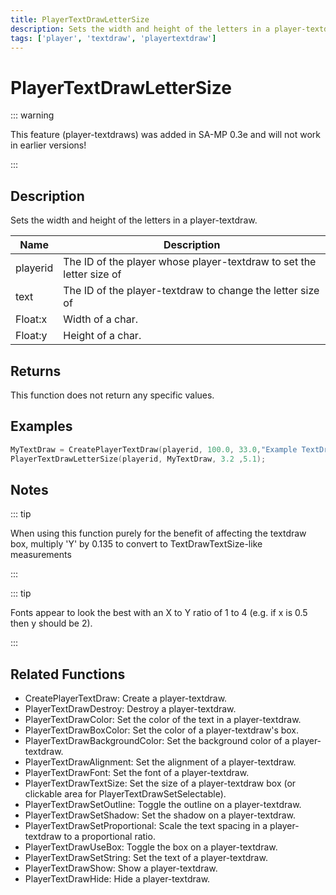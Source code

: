 ```yaml
---
title: PlayerTextDrawLetterSize
description: Sets the width and height of the letters in a player-textdraw.
tags: ['player', 'textdraw', 'playertextdraw']
---
```


# PlayerTextDrawLetterSize

<TagLinks />

::: warning

This feature (player-textdraws) was added in SA-MP 0.3e and will not work in earlier versions!

:::

## Description

Sets the width and height of the letters in a player-textdraw.


| Name | Description |
|------|-------------|
|playerid | The ID of the player whose player-textdraw to set the letter size of|
|text | The ID of the player-textdraw to change the letter size of|
|Float:x | Width of a char.|
|Float:y | Height of a char.|


## Returns

This function does not return any specific values.


## Examples


```c
MyTextDraw = CreatePlayerTextDraw(playerid, 100.0, 33.0,"Example TextDraw");
PlayerTextDrawLetterSize(playerid, MyTextDraw, 3.2 ,5.1);
```


## Notes

::: tip

When using this function purely for the benefit of affecting the textdraw box, multiply 'Y' by 0.135 to convert to TextDrawTextSize-like measurements

:::


::: tip

Fonts appear to look the best with an X to Y ratio of 1 to 4 (e.g. if x is 0.5 then y should be 2).

:::


## Related Functions


-  CreatePlayerTextDraw: Create a player-textdraw.
-  PlayerTextDrawDestroy: Destroy a player-textdraw.
-  PlayerTextDrawColor: Set the color of the text in a player-textdraw.
-  PlayerTextDrawBoxColor: Set the color of a player-textdraw's box.
-  PlayerTextDrawBackgroundColor: Set the background color of a player-textdraw.
-  PlayerTextDrawAlignment: Set the alignment of a player-textdraw.
-  PlayerTextDrawFont: Set the font of a player-textdraw.
-  PlayerTextDrawTextSize: Set the size of a player-textdraw box (or clickable area for PlayerTextDrawSetSelectable).
-  PlayerTextDrawSetOutline: Toggle the outline on a player-textdraw.
-  PlayerTextDrawSetShadow: Set the shadow on a player-textdraw.
-  PlayerTextDrawSetProportional: Scale the text spacing in a player-textdraw to a proportional ratio.
-  PlayerTextDrawUseBox: Toggle the box on a player-textdraw.
-  PlayerTextDrawSetString: Set the text of a player-textdraw.
-  PlayerTextDrawShow: Show a player-textdraw.
-  PlayerTextDrawHide: Hide a player-textdraw.